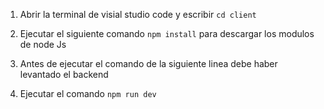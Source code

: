 1. Abrir la terminal de visial studio code y escribir ``` cd client ```

2. Ejecutar el siguiente comando `` npm install `` para descargar los modulos de node Js

3. Antes de ejecutar el comando de la siguiente linea debe haber levantado el backend

4. Ejecutar el comando `` npm run dev ``

